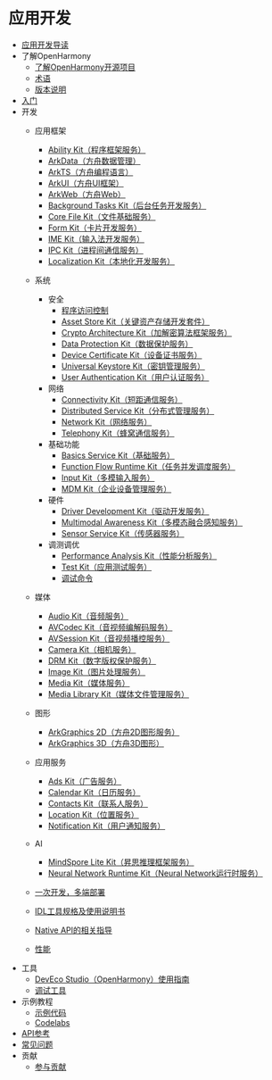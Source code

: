 # 应用开发

- [应用开发导读](application-dev-guide.md)
- 了解OpenHarmony
  - [了解OpenHarmony开源项目](../OpenHarmony-Overview_zh.md)
  - [术语](../glossary.md)
  - [版本说明](../release-notes/Readme.md)
- [入门](quick-start/Readme-CN.md)
- 开发
  - 应用框架<!--app-framework-->
    - [Ability Kit（程序框架服务）](application-models/Readme-CN.md)
    - [ArkData（方舟数据管理）](database/Readme-CN.md)
    - [ArkTS（方舟编程语言）](arkts-utils/Readme-CN.md)
    - [ArkUI（方舟UI框架）](ui/Readme-CN.md)
    - [ArkWeb（方舟Web）](web/Readme-CN.md)
    - [Background Tasks Kit（后台任务开发服务）](task-management/Readme-CN.md)
    - [Core File Kit（文件基础服务）](file-management/Readme-CN.md)
    - [Form Kit（卡片开发服务）](form/Readme-CN.md)
    - [IME Kit（输入法开发服务）](inputmethod/Readme-CN.md)
    - [IPC Kit（进程间通信服务）](ipc/Readme-CN.md)
    - [Localization Kit（本地化开发服务）](internationalization/Readme-CN.md)
  - 系统<!--system-->
    - 安全<!--system-security-->
      - [程序访问控制](security/AccessToken/Readme-CN.md)
      - [Asset Store Kit（关键资产存储开发套件）](security/AssetStoreKit/Readme-CN.md)
      - [Crypto Architecture Kit（加解密算法框架服务）](security/CryptoArchitectureKit/Readme-CN.md)
      - [Data Protection Kit（数据保护服务）](security/DataProtectionKit/Readme-CN.md)
      - [Device Certificate Kit（设备证书服务）](security/DeviceCertificateKit/Readme-CN.md)
      - [Universal Keystore Kit（密钥管理服务）](security/UniversalKeystoreKit/Readme-CN.md)
      - [User Authentication Kit（用户认证服务）](security/UserAuthenticationKit/Readme-CN.md)
    - 网络<!--system-network-->
      - [Connectivity Kit（短距通信服务）](connectivity/Readme-CN.md)
      - [Distributed Service Kit（分布式管理服务）](distributedservice/Readme-CN.md)
      - [Network Kit（网络服务）](network/Readme-CN.md)
      - [Telephony Kit（蜂窝通信服务）](telephony/Readme-CN.md)
    - 基础功能<!--system-basicfun-->
      - [Basics Service Kit（基础服务）](basic-services/Readme-CN.md)
      - [Function Flow Runtime Kit（任务并发调度服务）](ffrt/Readme-CN.md)
      - [Input Kit（多模输入服务）](device/input/Readme-CN.md)
      - [MDM Kit（企业设备管理服务）](mdm/Readme-CN.md)
    - 硬件<!--system-hardware-->
      - [Driver Development Kit（驱动开发服务）](device/driver/Readme-CN.md)
      - [Multimodal Awareness Kit（多模态融合感知服务）](device/stationary/Readme-CN.md)
      - [Sensor Service Kit（传感器服务）](device/sensor/Readme-CN.md)
    - 调测调优<!--system-debug-optimize-->
       - [Performance Analysis Kit（性能分析服务）](dfx/Readme-CN.md)
       - [Test Kit（应用测试服务）](application-test/Readme-CN.md)
       - [调试命令](tools/Readme-CN.md)
  - 媒体<!--media-->
    - [Audio Kit（音频服务）](media/audio/Readme-CN.md)
    - [AVCodec Kit（音视频编解码服务）](media/avcodec/Readme-CN.md)
    - [AVSession Kit（音视频播控服务）](media/avsession/Readme-CN.md)
    - [Camera Kit（相机服务）](media/camera/Readme-CN.md)
    - [DRM Kit（数字版权保护服务）](media/drm/Readme-CN.md)
    - [Image Kit（图片处理服务）](media/image/Readme-CN.md)
    - [Media Kit（媒体服务）](media/media/Readme-CN.md)
    - [Media Library Kit（媒体文件管理服务）](media/medialibrary/Readme-CN.md)
  - 图形<!--graphics-->
    - [ArkGraphics 2D（方舟2D图形服务）](graphics/Readme-CN.md)
    - [ArkGraphics 3D（方舟3D图形）](graphics3d/Readme-CN.md)
  - 应用服务<!--gapp-service-->
    - [Ads Kit（广告服务）](ads-service/Readme-CN.md)
    - [Calendar Kit（日历服务）](calendarmanager/Readme-CN.md)
    - [Contacts Kit（联系人服务）](contacts/Readme-CN.md)
    - [Location Kit（位置服务）](device/location/Readme-CN.md)
    - [Notification Kit（用户通知服务）](notification/Readme-CN.md)
  - AI<!--ai-->
    - [MindSpore Lite Kit（昇思推理框架服务）](ai/mindspore/Readme-CN.md)
    - [Neural Network Runtime Kit（Neural Network运行时服务）](ai/nnrt/Readme-CN.md)

  - [一次开发，多端部署](key-features/multi-device-app-dev/Readme-CN.md)
  - [IDL工具规格及使用说明书](IDL/idl-guidelines.md)
  - [Native API的相关指导](napi/Readme-CN.md)
  - [性能](performance/Readme-CN.md)
- 工具
  - [DevEco Studio（OpenHarmony）使用指南](quick-start/deveco-studio-user-guide-for-openharmony.md)
  - [调试工具](tools/Readme-CN.md)
- 示例教程
  - [示例代码](https://gitee.com/openharmony/applications_app_samples/blob/master/README_zh.md)
  - [Codelabs](https://gitee.com/openharmony/codelabs/blob/master/README.md)
- [API参考](reference/Readme-CN.md)
- [常见问题](faqs/Readme-CN.md)
- 贡献
  - [参与贡献](../contribute/贡献文档.md)
